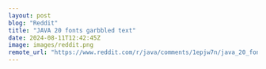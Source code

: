 ```yaml
---
layout: post
blog: "Reddit"
title: "JAVA 20 fonts garbbled text"
date: 2024-08-11T12:42:45Z
image: images/reddit.png
remote_url: "https://www.reddit.com/r/java/comments/1epjw7n/java_20_fonts_garbbled_text/"
---
```

